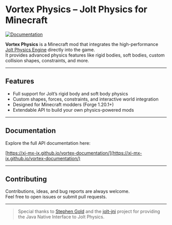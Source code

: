 # Vortex Physics – Jolt Physics for Minecraft

[![Documentation](https://img.shields.io/badge/view-documentation-brightgreen.svg)](https://xi-mx-ix.github.io/xbullet-documentation/)

**Vortex Physics** is a Minecraft mod that integrates the high-performance [Jolt Physics Engine](https://github.com/jrouwe/JoltPhysics) directly into the game.  
It provides advanced physics features like rigid bodies, soft bodies, custom collision shapes, constraints, and more.

---

## Features

- Full support for Jolt’s rigid body and soft body physics
- Custom shapes, forces, constraints, and interactive world integration
- Designed for Minecraft modders (Forge 1.20.1+)
- Extendable API to build your own physics-powered mods

---

## Documentation

Explore the full API documentation here:

[https://xi-mx-ix.github.io/vortex-documentation/](https://xi-mx-ix.github.io/vortex-documentation/)

---

## Contributing

Contributions, ideas, and bug reports are always welcome.  
Feel free to open issues or submit pull requests.

---

> Special thanks to [Stephen Gold](https://github.com/stephengold) and the [jolt-jni](https://github.com/stephengold/jolt-jni) project for providing the Java Native Interface to Jolt Physics.
